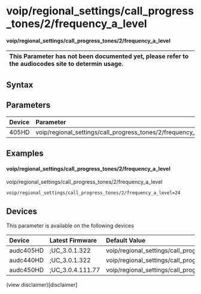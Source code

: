 ﻿---
description: voip/regional_settings/call_progress_tones/2/frequency_a_level
search: false
---

# voip/regional_settings/call_progress_tones/2/frequency_a_level

#### voip/regional_settings/call_progress_tones/2/frequency_a_level


| This Parameter has not been documented yet, please refer to the audiocodes site to determin usage.  | 
| :--- |

## Syntax

## Parameters
|Device|Parameter|value|Description|
|:---|:---|:---|:---|
| 405HD | voip/regional_settings/call_progress_tones/2/frequency_a_level |  |  |

## Examples
#### voip/regional_settings/call_progress_tones/2/frequency_a_level

voip/regional_settings/call_progress_tones/2/frequency_a_level

```
voip/regional_settings/call_progress_tones/2/frequency_a_level=24
```

## Devices
This parameter is available on the following devices

| Device | Latest Firmware | Default Value |
|:---|:---|:---|
| audc405HD | ;UC_3.0.1.322 | voip/regional_settings/call_progress_tones/2/frequency_a_level=24 
| audc440HD | ;UC_3.0.1.322 | voip/regional_settings/call_progress_tones/2/frequency_a_level=24 
| audc450HD | ;UC_3.0.4.111.77 | voip/regional_settings/call_progress_tones/2/frequency_a_level=24 

(view disclaimer)[disclaimer]

